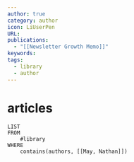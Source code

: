 ```yaml
---
author: true
category: author
icon: LiUserPen
URL: 
publications:
  - "[[Newsletter Growth Memo]]"
keywords: 
tags:
  - library
  - author
---
```


# articles
```dataview
LIST
FROM
    #library 
WHERE
    contains(authors, [[May, Nathan]])
```
